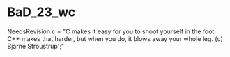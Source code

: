 # BaD_23_wc
NeedsRevision
с = "C makes it easy for you to shoot yourself in the foot. C++ makes that harder, but when you do, it blows away your whole leg. (с) Bjarne Stroustrup';"
